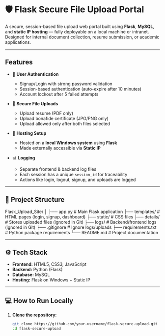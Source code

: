 # 🛡️ Flask Secure File Upload Portal

A secure, session-based file upload web portal built using **Flask**, **MySQL**, and **static IP hosting** — fully deployable on a local machine or intranet. Designed for internal document collection, resume submission, or academic applications.

---

##  Features

- 🔐 **User Authentication**
  - Signup/Login with strong password validation
  - Session-based authentication (auto-expire after 10 minutes)
  - Account lockout after 5 failed attempts

- 📂 **Secure File Uploads**
  - Upload resume (PDF only)
  - Upload bonafide certificate (JPG/PNG only)
  - Upload allowed only after both files selected

- 📡 **Hosting Setup**
  - Hosted on a **local Windows system** using **Flask**
  - Made externally accessible via **Static IP**

- 📊 **Logging**
  - Separate frontend & backend log files
  - Each session has a unique `session_id` for traceability
  - Actions like login, logout, signup, and uploads are logged

---

## 📁 Project Structure

Flask_Upload_Site/
│
├── app.py # Main Flask application
├── templates/ # HTML pages (login, signup, dashboard)
├── static/ # CSS files
├── details/ # Stores uploaded files (ignored in Git)
├── logs/ # Backend/frontend logs (ignored in Git)
├── .gitignore # Ignore logs/uploads
├── requirements.txt # Python package requirements
└── README.md # Project documentation



---

## ⚙️ Tech Stack

- **Frontend:** HTML5, CSS3, JavaScript
- **Backend:** Python (Flask)
- **Database:** MySQL
- **Hosting:** Flask on Windows + Static IP

---

## 💻 How to Run Locally

1. **Clone the repository:**
   ```bash
   git clone https://github.com/your-username/flask-secure-upload.git
   cd flask-secure-upload
